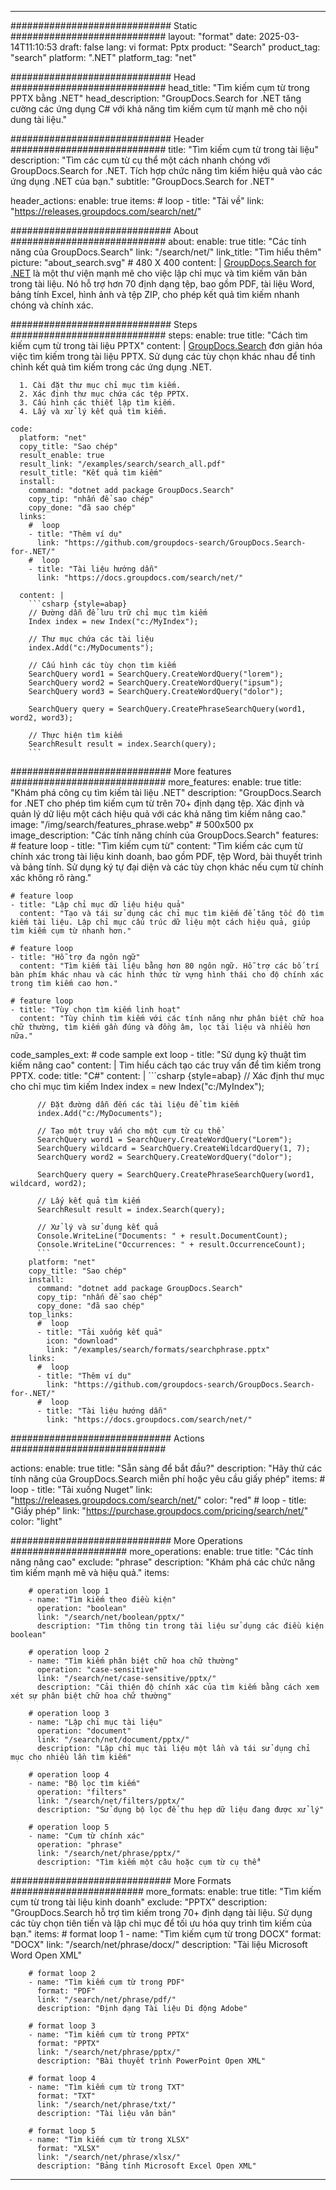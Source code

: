 
---
############################# Static ############################
layout: "format"
date:  2025-03-14T11:10:53
draft: false
lang: vi
format: Pptx
product: "Search"
product_tag: "search"
platform: ".NET"
platform_tag: "net"

############################# Head ############################
head_title: "Tìm kiếm cụm từ trong PPTX bằng .NET"
head_description: "GroupDocs.Search for .NET tăng cường các ứng dụng C# với khả năng tìm kiếm cụm từ mạnh mẽ cho nội dung tài liệu."

############################# Header ############################
title: "Tìm kiếm cụm từ trong tài liệu" 
description: "Tìm các cụm từ cụ thể một cách nhanh chóng với GroupDocs.Search for .NET. Tích hợp chức năng tìm kiếm hiệu quả vào các ứng dụng .NET của bạn."
subtitle: "GroupDocs.Search for .NET" 

header_actions:
  enable: true
  items:
    #  loop
    - title: "Tải về"
      link: "https://releases.groupdocs.com/search/net/"
      
############################# About ############################
about:
    enable: true
    title: "Các tính năng của GroupDocs.Search"
    link: "/search/net/"
    link_title: "Tìm hiểu thêm"
    picture: "about_search.svg" # 480 X 400
    content: |
       [GroupDocs.Search for .NET](/search/net/) là một thư viện mạnh mẽ cho việc lập chỉ mục và tìm kiếm văn bản trong tài liệu. Nó hỗ trợ hơn 70 định dạng tệp, bao gồm PDF, tài liệu Word, bảng tính Excel, hình ảnh và tệp ZIP, cho phép kết quả tìm kiếm nhanh chóng và chính xác.

############################# Steps ############################
steps:
    enable: true
    title: "Cách tìm kiếm cụm từ trong tài liệu PPTX"
    content: |
      [GroupDocs.Search](/search/net/) đơn giản hóa việc tìm kiếm trong tài liệu PPTX. Sử dụng các tùy chọn khác nhau để tinh chỉnh kết quả tìm kiếm trong các ứng dụng .NET.
      
      1. Cài đặt thư mục chỉ mục tìm kiếm.
      2. Xác định thư mục chứa các tệp PPTX.
      3. Cấu hình các thiết lập tìm kiếm.
      4. Lấy và xử lý kết quả tìm kiếm.
   
    code:
      platform: "net"
      copy_title: "Sao chép"
      result_enable: true
      result_link: "/examples/search/search_all.pdf"
      result_title: "Kết quả tìm kiếm"
      install:
        command: "dotnet add package GroupDocs.Search"
        copy_tip: "nhấn để sao chép"
        copy_done: "đã sao chép"
      links:
        #  loop
        - title: "Thêm ví dụ"
          link: "https://github.com/groupdocs-search/GroupDocs.Search-for-.NET/"
        #  loop
        - title: "Tài liệu hướng dẫn"
          link: "https://docs.groupdocs.com/search/net/"
          
      content: |
        ```csharp {style=abap}
        // Đường dẫn để lưu trữ chỉ mục tìm kiếm
        Index index = new Index("c:/MyIndex");

        // Thư mục chứa các tài liệu
        index.Add("c:/MyDocuments");

        // Cấu hình các tùy chọn tìm kiếm
        SearchQuery word1 = SearchQuery.CreateWordQuery("lorem");
        SearchQuery word2 = SearchQuery.CreateWordQuery("ipsum");
        SearchQuery word3 = SearchQuery.CreateWordQuery("dolor");

        SearchQuery query = SearchQuery.CreatePhraseSearchQuery(word1, word2, word3);

        // Thực hiện tìm kiếm
        SearchResult result = index.Search(query);
        ```            

############################# More features ############################
more_features:
  enable: true
  title: "Khám phá công cụ tìm kiếm tài liệu .NET"
  description: "GroupDocs.Search for .NET cho phép tìm kiếm cụm từ trên 70+ định dạng tệp. Xác định và quản lý dữ liệu một cách hiệu quả với các khả năng tìm kiếm nâng cao."
  image: "/img/search/features_phrase.webp" # 500x500 px
  image_description: "Các tính năng chính của GroupDocs.Search"
  features:
    # feature loop
    - title: "Tìm kiếm cụm từ"
      content: "Tìm kiếm các cụm từ chính xác trong tài liệu kinh doanh, bao gồm PDF, tệp Word, bài thuyết trình và bảng tính. Sử dụng ký tự đại diện và các tùy chọn khác nếu cụm từ chính xác không rõ ràng."

    # feature loop
    - title: "Lập chỉ mục dữ liệu hiệu quả"
      content: "Tạo và tái sử dụng các chỉ mục tìm kiếm để tăng tốc độ tìm kiếm tài liệu. Lập chỉ mục cấu trúc dữ liệu một cách hiệu quả, giúp tìm kiếm cụm từ nhanh hơn."

    # feature loop
    - title: "Hỗ trợ đa ngôn ngữ"
      content: "Tìm kiếm tài liệu bằng hơn 80 ngôn ngữ. Hỗ trợ các bố trí bàn phím khác nhau và các hình thức từ vựng hình thái cho độ chính xác trong tìm kiếm cao hơn."

    # feature loop
    - title: "Tùy chọn tìm kiếm linh hoạt"
      content: "Tùy chỉnh tìm kiếm với các tính năng như phân biệt chữ hoa chữ thường, tìm kiếm gần đúng và đồng âm, lọc tài liệu và nhiều hơn nữa."
      
  code_samples_ext:
    # code sample ext loop
    - title: "Sử dụng kỹ thuật tìm kiếm nâng cao"
      content: |
        Tìm hiểu cách tạo các truy vấn để tìm kiếm trong PPTX.
      code:
        title: "C#"
        content: |
          ```csharp {style=abap}
          // Xác định thư mục cho chỉ mục tìm kiếm
          Index index = new Index("c:/MyIndex");
              
          // Đặt đường dẫn đến các tài liệu để tìm kiếm
          index.Add("c:/MyDocuments");

          // Tạo một truy vấn cho một cụm từ cụ thể
          SearchQuery word1 = SearchQuery.CreateWordQuery("Lorem");
          SearchQuery wildcard = SearchQuery.CreateWildcardQuery(1, 7);
          SearchQuery word2 = SearchQuery.CreateWordQuery("dolor");

          SearchQuery query = SearchQuery.CreatePhraseSearchQuery(word1, wildcard, word2);

          // Lấy kết quả tìm kiếm
          SearchResult result = index.Search(query);
          
          // Xử lý và sử dụng kết quả
          Console.WriteLine("Documents: " + result.DocumentCount);
          Console.WriteLine("Occurrences: " + result.OccurrenceCount);
          ```
        platform: "net"
        copy_title: "Sao chép"
        install:
          command: "dotnet add package GroupDocs.Search"
          copy_tip: "nhấn để sao chép"
          copy_done: "đã sao chép"
        top_links:
          #  loop
          - title: "Tải xuống kết quả"
            icon: "download"
            link: "/examples/search/formats/searchphrase.pptx"
        links:
          #  loop
          - title: "Thêm ví dụ"
            link: "https://github.com/groupdocs-search/GroupDocs.Search-for-.NET/"
          #  loop
          - title: "Tài liệu hướng dẫn"
            link: "https://docs.groupdocs.com/search/net/"
            

            


############################# Actions ############################

actions:
  enable: true
  title: "Sẵn sàng để bắt đầu?"
  description: "Hãy thử các tính năng của GroupDocs.Search miễn phí hoặc yêu cầu giấy phép"
  items:
    #  loop
    - title: "Tải xuống Nuget"
      link: "https://releases.groupdocs.com/search/net/"
      color: "red"
        #  loop
    - title: "Giấy phép"
      link: "https://purchase.groupdocs.com/pricing/search/net/"
      color: "light"


############################# More Operations #####################
more_operations:
    enable: true
    title: "Các tính năng nâng cao"
    exclude: "phrase"
    description: "Khám phá các chức năng tìm kiếm mạnh mẽ và hiệu quả."
    items: 
          
        # operation loop 1
        - name: "Tìm kiếm theo điều kiện"
          operation: "boolean"
          link: "/search/net/boolean/pptx/"
          description: "Tìm thông tin trong tài liệu sử dụng các điều kiện boolean"

        # operation loop 2
        - name: "Tìm kiếm phân biệt chữ hoa chữ thường"
          operation: "case-sensitive"
          link: "/search/net/case-sensitive/pptx/"
          description: "Cải thiện độ chính xác của tìm kiếm bằng cách xem xét sự phân biệt chữ hoa chữ thường"

        # operation loop 3
        - name: "Lập chỉ mục tài liệu"
          operation: "document"
          link: "/search/net/document/pptx/"
          description: "Lập chỉ mục tài liệu một lần và tái sử dụng chỉ mục cho nhiều lần tìm kiếm"

        # operation loop 4
        - name: "Bộ lọc tìm kiếm"
          operation: "filters"
          link: "/search/net/filters/pptx/"
          description: "Sử dụng bộ lọc để thu hẹp dữ liệu đang được xử lý"

        # operation loop 5
        - name: "Cụm từ chính xác"
          operation: "phrase"
          link: "/search/net/phrase/pptx/"
          description: "Tìm kiếm một câu hoặc cụm từ cụ thể"
          
        
          
############################# More Formats ########################
more_formats:
    enable: true
    title: "Tìm kiếm cụm từ trong tài liệu kinh doanh"
    exclude: "PPTX"
    description: "GroupDocs.Search hỗ trợ tìm kiếm trong 70+ định dạng tài liệu. Sử dụng các tùy chọn tiên tiến và lập chỉ mục để tối ưu hóa quy trình tìm kiếm của bạn."
    items: 
        # format loop 1
        - name: "Tìm kiếm cụm từ trong DOCX"
          format: "DOCX"
          link: "/search/net/phrase/docx/"
          description: "Tài liệu Microsoft Word Open XML"
          
        # format loop 2
        - name: "Tìm kiếm cụm từ trong PDF"
          format: "PDF"
          link: "/search/net/phrase/pdf/"
          description: "Định dạng Tài liệu Di động Adobe"
          
        # format loop 3
        - name: "Tìm kiếm cụm từ trong PPTX"
          format: "PPTX"
          link: "/search/net/phrase/pptx/"
          description: "Bài thuyết trình PowerPoint Open XML"

        # format loop 4
        - name: "Tìm kiếm cụm từ trong TXT"
          format: "TXT"
          link: "/search/net/phrase/txt/"
          description: "Tài liệu văn bản"
          
        # format loop 5
        - name: "Tìm kiếm cụm từ trong XLSX"
          format: "XLSX"
          link: "/search/net/phrase/xlsx/"
          description: "Bảng tính Microsoft Excel Open XML"
  

---